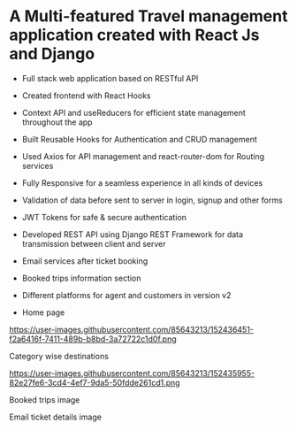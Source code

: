 # A Multi-featured Travel management application created with React Js and Django

- Full stack web application based on RESTful API
- Created frontend with React Hooks
- Context API and useReducers for efficient state management throughout the app
- Built Reusable Hooks for Authentication and CRUD management
- Used Axios for API management and react-router-dom for Routing services
- Fully Responsive for a seamless experience in all kinds of devices
- Validation of data before sent to server in login, signup and other forms
- JWT Tokens for safe & secure authentication
- Developed REST API using Django REST Framework for data transmission between client and server
- Email services after ticket booking
- Booked trips information section
- Different platforms for agent and customers in version v2

- Home page

https://user-images.githubusercontent.com/85643213/152436451-f2a6416f-7411-489b-b8bd-3a72722c1d0f.png

Category wise destinations

https://user-images.githubusercontent.com/85643213/152435955-82e27fe6-3cd4-4ef7-9da5-50fdde261cd1.png

Booked trips
image

Email ticket details
image
